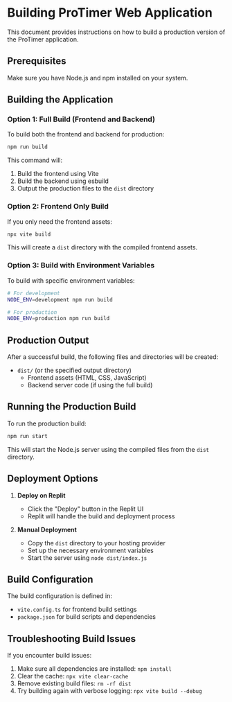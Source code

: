 # Building ProTimer Web Application

This document provides instructions on how to build a production version of the ProTimer application.

## Prerequisites

Make sure you have Node.js and npm installed on your system.

## Building the Application

### Option 1: Full Build (Frontend and Backend)

To build both the frontend and backend for production:

```bash
npm run build
```

This command will:
1. Build the frontend using Vite
2. Build the backend using esbuild
3. Output the production files to the `dist` directory

### Option 2: Frontend Only Build

If you only need the frontend assets:

```bash
npx vite build
```

This will create a `dist` directory with the compiled frontend assets.

### Option 3: Build with Environment Variables

To build with specific environment variables:

```bash
# For development
NODE_ENV=development npm run build

# For production
NODE_ENV=production npm run build
```

## Production Output

After a successful build, the following files and directories will be created:

- `dist/` (or the specified output directory)
  - Frontend assets (HTML, CSS, JavaScript)
  - Backend server code (if using the full build)

## Running the Production Build

To run the production build:

```bash
npm run start
```

This will start the Node.js server using the compiled files from the `dist` directory.

## Deployment Options

1. **Deploy on Replit**
   - Click the "Deploy" button in the Replit UI
   - Replit will handle the build and deployment process

2. **Manual Deployment**
   - Copy the `dist` directory to your hosting provider
   - Set up the necessary environment variables
   - Start the server using `node dist/index.js`

## Build Configuration

The build configuration is defined in:
- `vite.config.ts` for frontend build settings
- `package.json` for build scripts and dependencies

## Troubleshooting Build Issues

If you encounter build issues:

1. Make sure all dependencies are installed: `npm install`
2. Clear the cache: `npx vite clear-cache`
3. Remove existing build files: `rm -rf dist`
4. Try building again with verbose logging: `npx vite build --debug`